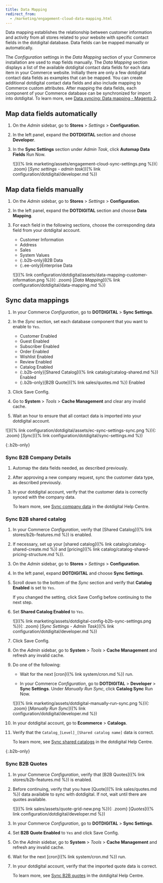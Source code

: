 ```yaml
---
title: Data Mapping
redirect_from:
  - /marketing/engagement-cloud-data-mapping.html
---
```


Data mapping establishes the relationship between customer information and activity from all stores related to your website with specific contact fields in the dotdigital database. Data fields can be mapped manually or automatically.

The _Configuration_ settings in the _Data Mapping_ section of your Commerce installation are used to map fields manually. The _Data Mapping_ section displays a list of the available dotdigital contact data fields for each data item in your Commerce website. Initially there are only a few dotdigital contact data fields as examples that can be mapped. You can create additional dotdigital contact data fields and also include mapping to Commerce custom attributes. After mapping the data fields, each component of your Commerce database can be synchronized for import into dotdigital. To learn more, see [Data syncing: Data mapping - Magento 2][1].

## Map data fields automatically

1. On the _Admin_ sidebar, go to **Stores** > _Settings_ > **Configuration**.

1. In the left panel, expand the **DOTDIGITAL** section and choose **Developer**.

1. In the **Sync Settings** section under _Admin Task_, click **Automap Data Fields** <span class="btn">Run Now</span>.

   ![]({% link marketing/assets/engagement-cloud-sync-settings.png %}){: .zoom}
   [_Sync settings - admin task_]({% link configuration/dotdigital/developer.md %})

## Map data fields manually

1. On the _Admin_ sidebar, go to **Stores** > _Settings_ > **Configuration**.

1. In the left panel, expand the **DOTDIGITAL** section and choose **Data Mapping**.

1. For each field in the following sections, choose the corresponding data field from your dotdigital account.

   - Customer Information
   - Address
   - Sales
   - System Values
   - {:.b2b-only}B2B Data
   - {:.ee-only}Enterprise Data

   ![]({% link configuration/dotdigital/assets/data-mapping-customer-information.png %}){: .zoom}
   [_Data Mapping_]({% link configuration/dotdigital/data-mapping.md %})

## Sync data mappings

1. In your Commerce _Configuration_, go to **DOTDIGITAL** > **Sync Settings**.

1. In the _Sync_ section, set each database component that you want to enable to `Yes`.

   - Customer Enabled
   - Guest Enabled
   - Subscriber Enabled
   - Order Enabled
   - Wishlist Enabled
   - Review Enabled
   - Catalog Enabled
   - {:.b2b-only}[Shared Catalog]({% link catalog/catalog-shared.md %}) Enabled
   - {:.b2b-only}[B2B Quote]({% link sales/quotes.md %}) Enabled

1. Click <span class="btn">Save Config</span>.

1. Go to **System** > _Tools_ > **Cache Management** and clear any invalid cache.

1. Wait an hour to ensure that all contact data is imported into your dotdigital account.

![]({% link configuration/dotdigital/assets/ec-sync-settings-sync.png %}){: .zoom}
[_Sync_]({% link configuration/dotdigital/sync-settings.md %})

{:.b2b-only}
### Sync B2B Company Details

1. Automap the data fields needed, as described previously.

1. After approving a new company request, sync the customer data type, as described previously.

1. In your dotdigital account, verify that the customer data is correctly synced with the company data.

   To learn more, see [Sync company data][2] in the dotdigital Help Centre.

### Sync B2B shared catalog

1. In your Commerce _Configuration_, verify that [Shared Catalog]({% link stores/b2b-features.md %}) is enabled.

1. If necessary, set up your [shared catalog]({% link catalog/catalog-shared-create.md %}) and [pricing]({% link catalog/catalog-shared-pricing-structure.md %}).

1. On the _Admin_ sidebar, go to **Stores** > _Settings_ > **Configuration**.

1. In the left panel, expand **DOTDIGITAL** and choose **Sync Settings**.

1. Scroll down to the bottom of the _Sync_ section and verify that **Catalog Enabled** is set to `Yes`.

   If you changed the setting, click <span class="btn">Save Config</span> before continuing to the next step.

1. Set **Shared Catalog Enabled** to `Yes`.

   ![]({% link marketing/assets/dotdigital-config-b2b-sync-settings.png %}){: .zoom}
   [_Sync Settings - Admin Task_]({% link configuration/dotdigital/developer.md %})

1. Click <span class="btn">Save Config</span>.

1. On the _Admin_ sidebar, go to **System** > _Tools_ > **Cache Management** and refresh any invalid cache.

1. Do one of the following:

   - Wait for the next [cron]({% link system/cron.md %}) run.

   - In your Commerce _Configuration_, go to **DOTDIGITAL** > **Developer** > **Sync Settings**. Under _Manually Run Sync_, click **Catalog Sync** <span class="btn">Run Now</span>.

   ![]({% link marketing/assets/dotdigital-manually-run-sync.png %}){: .zoom}
   [_Manually Run Sync_]({% link configuration/dotdigital/developer.md %})

1. In your dotdigital account, go to **Ecommerce** > **Catalogs**.

1. Verify that the `Catalog_[Level]_[Shared catalog name]` data is correct.

   To learn more, see [Sync shared catalogs][3] in the dotdigital Help Centre.

{:.b2b-only}
### Sync B2B Quotes

1. In your Commerce _Configuration_, verify that [B2B Quotes]({% link stores/b2b-features.md %}) is enabled.

1. Before continuing, verify that you have [Quote]({% link sales/quotes.md %}) data available to sync with dotdigital. If not, wait until there are quotes available.

   ![]({% link sales/assets/quote-grid-new.png %}){: .zoom}
   [_Quotes_]({% link configuration/dotdigital/developer.md %})

1. In your Commerce _Configuration_, go to **DOTDIGITAL** > **Sync Settings**.

1. Set **B2B Quote Enabled** to `Yes` and click <span class="btn">Save Config</span>.

1. On the _Admin_ sidebar, go to **System** > _Tools_ > **Cache Management** and refresh any invalid cache.

1. Wait for the next [cron]({% link system/cron.md %}) run.

1. In your dotdigital account, verify that the imported quote data is correct.

   To learn more, see [Sync B2B quotes][4] in the dotdigital Help Centre.

[1]: https://support.dotdigital.com/hc/en-gb/articles/360000449530-Data-syncing-Data-mapping-Magento-2
[2]: https://support.dotdigital.com/hc/en-gb/articles/360013384240-Sync-company-data
[3]: https://support.dotdigital.com/hc/en-gb/articles/360013448759-Sync-shared-catalogs
[4]: https://support.dotdigital.com/hc/en-gb/articles/360013388760-Sync-B2B-quotes
